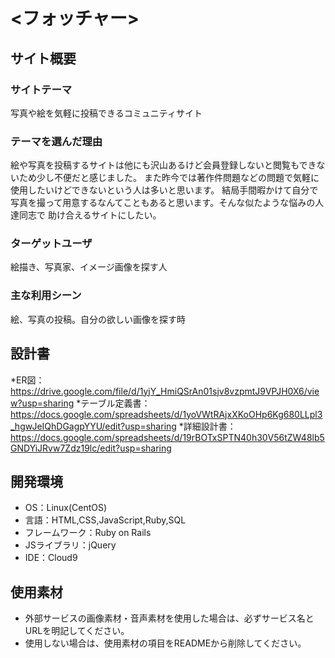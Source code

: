 # <フォッチャー>

## サイト概要
### サイトテーマ
写真や絵を気軽に投稿できるコミュニティサイト

### テーマを選んだ理由
絵や写真を投稿するサイトは他にも沢山あるけど会員登録しないと閲覧もできないため少し不便だと感じました。
また昨今では著作件問題などの問題で気軽に使用したいけどできないという人は多いと思います。
結局手間暇かけて自分で写真を撮って用意するなんてこともあると思います。そんな似たような悩みの人達同志で
助け合えるサイトにしたい。

### ターゲットユーザ
絵描き、写真家、イメージ画像を探す人

### 主な利用シーン
絵、写真の投稿。自分の欲しい画像を探す時

## 設計書
*ER図：https://drive.google.com/file/d/1yjY_HmiQSrAn01sjv8vzpmtJ9VPJH0X6/view?usp=sharing
*テーブル定義書：https://docs.google.com/spreadsheets/d/1yoVWtRAjxXKoOHp6Kg680LLpl3_hgwJeIQhDGagpYYU/edit?usp=sharing
*詳細設計書：https://docs.google.com/spreadsheets/d/19rBOTxSPTN40h30V56tZW48lb5GNDYiJRvw7Zdz19lc/edit?usp=sharing

## 開発環境
- OS：Linux(CentOS)
- 言語：HTML,CSS,JavaScript,Ruby,SQL
- フレームワーク：Ruby on Rails
- JSライブラリ：jQuery
- IDE：Cloud9

## 使用素材
- 外部サービスの画像素材・音声素材を使用した場合は、必ずサービス名とURLを明記してください。
- 使用しない場合は、使用素材の項目をREADMEから削除してください。